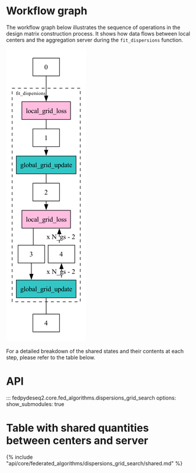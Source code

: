# Workflow graph

The workflow graph below illustrates the sequence of operations in the design matrix construction process. It shows how data flows between local centers and the aggregation server during the `fit_dispersions` function.

![Workflow Graph](workflow_graph.png)

For a detailed breakdown of the shared states and their contents at each step, please refer to the table below.

# API

::: fedpydeseq2.core.fed_algorithms.dispersions_grid_search
    options:
        show_submodules: true

# Table with shared quantities between centers and server

{% include "api/core/federated_algorithms/dispersions_grid_search/shared.md" %}
